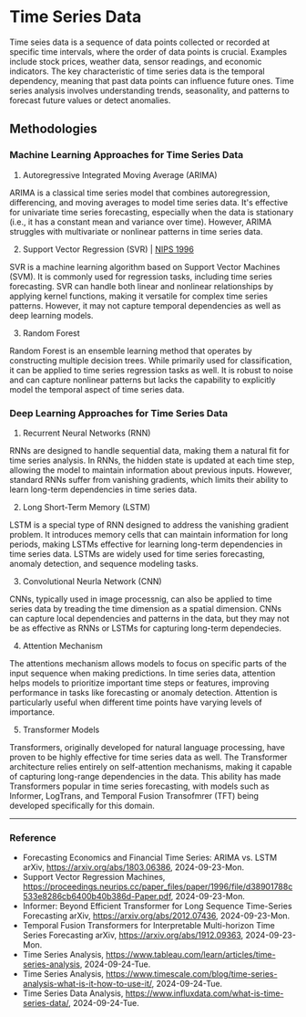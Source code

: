 # Time Series Data

Time seies data is a sequence of data points collected or recorded at specific time intervals, where the order of data points is crucial. Examples include stock prices, weather data, sensor readings, and economic indicators. The key characteristic of time series data is the temporal dependency, meaning that past data points can influence future ones. Time series analysis involves understanding trends, seasonality, and patterns to forecast future values or detect anomalies.

## Methodologies

### Machine Learning Approaches for Time Series Data

1. Autoregressive Integrated Moving Average (ARIMA)

ARIMA is a classical time series model that combines autoregression, differencing, and moving averages to model time series data. It's effective for univariate time series forecasting, especially when the data is stationary (i.e., it has a constant mean and variance over time). However, ARIMA struggles with multivariate or nonlinear patterns in time series data.

2. Support Vector Regression (SVR) | [NIPS 1996](https://proceedings.neurips.cc/paper_files/paper/1996/file/d38901788c533e8286cb6400b40b386d-Paper.pdf)

SVR is a machine learning algorithm based on Support Vector Machines (SVM). It is commonly used for regression tasks, including time series forecasting. SVR can handle both linear and nonlinear relationships by applying kernel functions, making it versatile for complex time series patterns. However, it may not capture temporal dependencies as well as deep learning models.

3. Random Forest

Random Forest is an ensemble learning method that operates by constructing multiple decision trees. While primarily used for classification, it can be applied to time series regression tasks as well. It is robust to noise and can capture nonlinear patterns but lacks the capability to explicitly model the temporal aspect of time series data.

### Deep Learning Approaches for Time Series Data

1. Recurrent Neural Networks (RNN)

RNNs are designed to handle sequential data, making them a natural fit for time series analysis. In RNNs, the hidden state is updated at each time step, allowing the model to maintain information about previous inputs. However, standard RNNs suffer from vanishing gradients, which limits their ability to learn long-term dependencies in time series data.

2. Long Short-Term Memory (LSTM)

LSTM is a special type of RNN designed to address the vanishing gradient problem. It introduces memory cells that can maintain information for long periods, making LSTMs effective for learning long-term dependencies in time series data. LSTMs are widely used for time series forecasting, anomaly detection, and sequence modeling tasks.

3. Convolutional Neurla Network (CNN)

CNNs, typically used in image processnig, can also be applied to time series data by treading the time dimension as a spatial dimension. CNNs can capture local dependencies and patterns in the data, but they may not be as effective as RNNs or LSTMs for capturing long-term dependecies.

4. Attention Mechanism

The attentions mechanism allows models to focus on specific parts of the input sequence when making predictions. In time series data, attention helps models to prioritize important time steps or features, improving performance in tasks like forecasting or anomaly detection. Attention is particularly useful when different time points have varying levels of importance.

5. Transformer Models

Transformers, originally developed for natural language processing, have proven to be highly effective for time series data as well. The Transformer architecture relies entirely on self-attention mechanisms, making it capable of capturing long-range dependencies in the data. This ability has made Transformers popular in time series forecasting, with models such as Informer, LogTrans, and Temporal Fusion Transofmrer (TFT) being developed specifically for this domain.

---

### Reference
- Forecasting Economics and Financial Time Series: ARIMA vs. LSTM arXiv, https://arxiv.org/abs/1803.06386, 2024-09-23-Mon.
- Support Vector Regression Machines, https://proceedings.neurips.cc/paper_files/paper/1996/file/d38901788c533e8286cb6400b40b386d-Paper.pdf, 2024-09-23-Mon.
- Informer: Beyond Efficient Transformer for Long Sequence Time-Series Forecasting arXiv, https://arxiv.org/abs/2012.07436, 2024-09-23-Mon.
- Temporal Fusion Transformers for Interpretable Multi-horizon Time Series Forecasting arXiv, https://arxiv.org/abs/1912.09363, 2024-09-23-Mon.
- Time Series Analysis, https://www.tableau.com/learn/articles/time-series-analysis, 2024-09-24-Tue.
- Time Series Analysis, https://www.timescale.com/blog/time-series-analysis-what-is-it-how-to-use-it/, 2024-09-24-Tue.
- Time Series Data Analysis, https://www.influxdata.com/what-is-time-series-data/, 2024-09-24-Tue.
